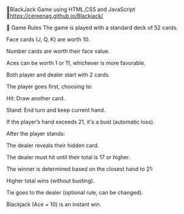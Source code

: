 📌BlackJack Game using HTML,CSS and JavaScript
🔗https://cereenag.github.io/Blackjack/

📝 Game Rules
The game is played with a standard deck of 52 cards.

Face cards (J, Q, K) are worth 10.

Number cards are worth their face value.

Aces can be worth 1 or 11, whichever is more favorable.

Both player and dealer start with 2 cards.

The player goes first, choosing to:

Hit: Draw another card.

Stand: End turn and keep current hand.

If the player’s hand exceeds 21, it's a bust (automatic loss).

After the player stands:

The dealer reveals their hidden card.

The dealer must hit until their total is 17 or higher.

The winner is determined based on the closest hand to 21:

Higher total wins (without busting).

Tie goes to the dealer (optional rule, can be changed).

Blackjack (Ace + 10) is an instant win.



